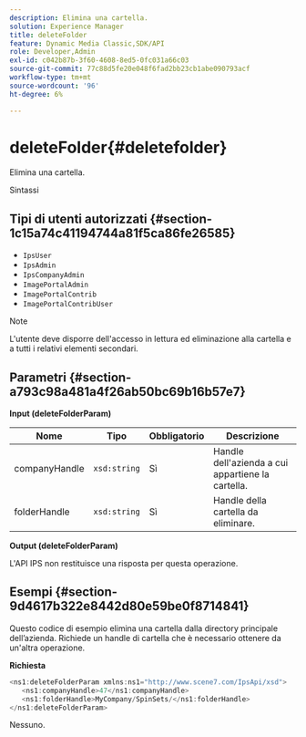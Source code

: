 ```yaml
---
description: Elimina una cartella.
solution: Experience Manager
title: deleteFolder
feature: Dynamic Media Classic,SDK/API
role: Developer,Admin
exl-id: c042b87b-3f60-4608-8ed5-0fc031a66c03
source-git-commit: 77c88d5fe20e048f6fad2bb23cb1abe090793acf
workflow-type: tm+mt
source-wordcount: '96'
ht-degree: 6%

---
```


# deleteFolder{#deletefolder}

Elimina una cartella.

Sintassi

## Tipi di utenti autorizzati {#section-1c15a74c41194744a81f5ca86fe26585}

* `IpsUser`
* `IpsAdmin`
* `IpsCompanyAdmin`
* `ImagePortalAdmin`
* `ImagePortalContrib`
* `ImagePortalContribUser`

>[!NOTE]
>
>L&#39;utente deve disporre dell&#39;accesso in lettura ed eliminazione alla cartella e a tutti i relativi elementi secondari.

## Parametri {#section-a793c98a481a4f26ab50bc69b16b57e7}

**Input (deleteFolderParam)**

| Nome | Tipo | Obbligatorio | Descrizione |
|---|---|---|---|
| companyHandle | `xsd:string` | Sì | Handle dell&#39;azienda a cui appartiene la cartella. |
| folderHandle | `xsd:string` | Sì | Handle della cartella da eliminare. |

**Output (deleteFolderParam)**

L&#39;API IPS non restituisce una risposta per questa operazione.

## Esempi {#section-9d4617b322e8442d80e59be0f8714841}

Questo codice di esempio elimina una cartella dalla directory principale dell’azienda. Richiede un handle di cartella che è necessario ottenere da un&#39;altra operazione.

**Richiesta**

```java
<ns1:deleteFolderParam xmlns:ns1="http://www.scene7.com/IpsApi/xsd">
   <ns1:companyHandle>47</ns1:companyHandle>
   <ns1:folderHandle>MyCompany/SpinSets/</ns1:folderHandle>
</ns1:deleteFolderParam>
```

Nessuno.
